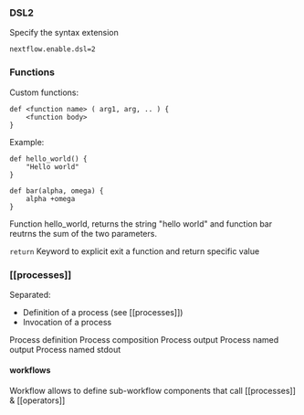 ### DSL2
Specify the syntax extension
```
nextflow.enable.dsl=2
```
### Functions

Custom functions: 

```
def <function name> ( arg1, arg, .. ) {
    <function body>
}
```
Example: 
```
def hello_world() {
	"Hello world"
}

def bar(alpha, omega) {
	alpha +omega
}
```
Function hello_world, returns the string "hello world" and function bar reutrns the sum of the two parameters. 

```return```
Keyword to explicit exit a function and return specific value 

### [[processes]]
Separated: 
- Definition of a process (see  [[processes]])
- Invocation of a process 

Process definition
Process composition
Process output 
Process named output
Process named stdout

#### workflows

Workflow allows to define sub-workflow components that call [[processes]] & [[operators]]
```
